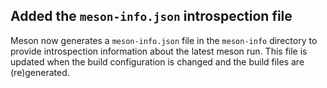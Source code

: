 ## Added the `meson-info.json` introspection file

Meson now generates a `meson-info.json` file in the `meson-info` directory
to provide introspection information about the latest meson run. This file
is updated when the build configuration is changed and the build files are
(re)generated.
